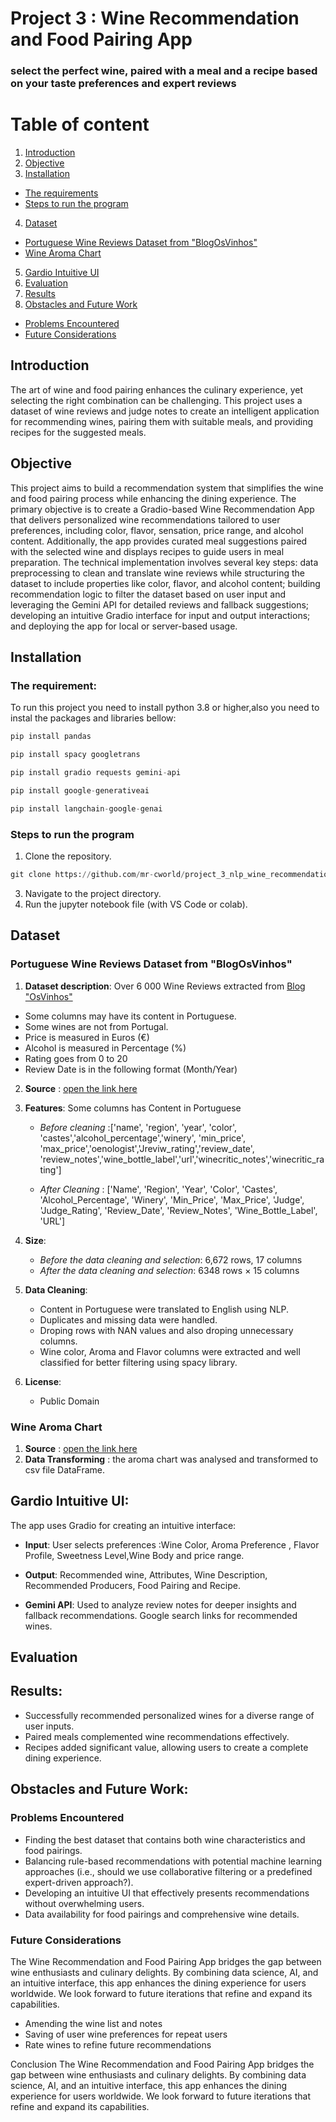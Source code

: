 # Project 3 : Wine Recommendation and Food Pairing App


### select the perfect wine, paired with a meal and a recipe based on your taste preferences and expert reviews


# Table of content
1. [Introduction](https://github.com/mr-cworld/project_3_nlp_wine_recommendation/tree/main?tab=readme-ov-file#introduction)
2. [Objective](https://github.com/mr-cworld/project_3_nlp_wine_recommendation/tree/main?tab=readme-ov-file#objective)
3. [Installation](https://github.com/mr-cworld/project_3_nlp_wine_recommendation/tree/main?tab=readme-ov-file#installation)
* [The requirements](https://github.com/mr-cworld/project_3_nlp_wine_recommendation/tree/main?tab=readme-ov-file#the-requirement)
* [Steps to run the program](https://github.com/mr-cworld/project_3_nlp_wine_recommendation/tree/main?tab=readme-ov-file#steps-to-run-the-program)
   
4. [Dataset](https://github.com/mr-cworld/project_3_nlp_wine_recommendation/tree/main?tab=readme-ov-file#dataset)
* [Portuguese Wine Reviews Dataset from "BlogOsVinhos"](https://github.com/mr-cworld/project_3_nlp_wine_recommendation/tree/main?tab=readme-ov-file#portuguese-wine-reviews-dataset-from-blogosvinhos)
* [Wine Aroma Chart](https://github.com/mr-cworld/project_3_nlp_wine_recommendation/tree/main?tab=readme-ov-file#wine-aroma-chart)
5. [Gardio Intuitive UI](https://github.com/mr-cworld/project_3_nlp_wine_recommendation/tree/main?tab=readme-ov-file#gardio-intuitive-ui)
6. [Evaluation](https://github.com/mr-cworld/project_3_nlp_wine_recommendation/tree/main?tab=readme-ov-file#evaluation)
7. [Results](https://github.com/mr-cworld/project_3_nlp_wine_recommendation/tree/main?tab=readme-ov-file#results)
8. [Obstacles and Future Work](https://github.com/mr-cworld/project_3_nlp_wine_recommendation/tree/main?tab=readme-ov-file#obstacles-and-future-work)
* [Problems Encountered](https://github.com/mr-cworld/project_3_nlp_wine_recommendation/blob/main/README.md#problems-encountered)
* [Future Considerations](https://github.com/mr-cworld/project_3_nlp_wine_recommendation/blob/main/README.md#problems-encountered)


## Introduction

The art of wine and food pairing enhances the culinary experience, yet selecting the right combination can be challenging. This project uses a dataset of wine reviews and judge notes to create an intelligent application for recommending wines, pairing them with suitable meals, and providing recipes for the suggested meals.


## Objective 
This project aims to build a recommendation system that simplifies the wine and food pairing process while enhancing the dining experience. The primary objective is to create a Gradio-based Wine Recommendation App that delivers personalized wine recommendations tailored to user preferences, including color, flavor, sensation, price range, and alcohol content. Additionally, the app provides curated meal suggestions paired with the selected wine and displays recipes to guide users in meal preparation. The technical implementation involves several key steps: data preprocessing to clean and translate wine reviews while structuring the dataset to include properties like color, flavor, and alcohol content; building recommendation logic to filter the dataset based on user input and leveraging the Gemini API for detailed reviews and fallback suggestions; developing an intuitive Gradio interface for input and output interactions; and deploying the app for local or server-based usage.

## Installation

### The requirement:
To run this project you need to install python 3.8 or higher,also you need to instal the packages and libraries bellow:
```python
pip install pandas
```
```python
pip install spacy googletrans
```
```python
pip install gradio requests gemini-api
```
```python
pip install google-generativeai
```
```python
pip install langchain-google-genai
```
### Steps to run the program 
1. Clone the repository.
```python
git clone https://github.com/mr-cworld/project_3_nlp_wine_recommendation
```
3. Navigate to the project directory.
4. Run the jupyter notebook file (with VS Code or colab).

## Dataset

### Portuguese Wine Reviews Dataset from "BlogOsVinhos"
1. **Dataset description**:
Over 6 000 Wine Reviews extracted from  [Blog "OsVinhos"](https://osvinhos.blogspot.com)
* Some columns may have its content in Portuguese.
* Some wines are not from Portugal.
* Price is measured in Euros (€)
* Alcohol is measured in Percentage (%)
* Rating goes from 0 to 20
* Review Date is in the following format (Month/Year)

2. **Source** : [open the link here](https://data.world/loliveira1999/portuguese-wine-dataset-from-blogosvinhos)

3. **Features**: Some columns has Content in Portuguese
   * *Before cleaning* :['name', 'region', 'year', 'color', 'castes','alcohol_percentage','winery', 'min_price', 'max_price','oenologist','Jreviw_rating','review_date', 'review_notes','wine_bottle_label','url','winecritic_notes','winecritic_rating']

   * *After Cleaning* : 
   ['Name', 'Region', 'Year', 'Color', 'Castes', 'Alcohol_Percentage',
       'Winery', 'Min_Price', 'Max_Price', 'Judge', 'Judge_Rating',
       'Review_Date', 'Review_Notes', 'Wine_Bottle_Label', 'URL']


4. **Size**:
   * *Before the data cleaning and selection*: 6,672 rows, 17 columns
   * *After the data cleaning and selection*: 6348 rows × 15 columns 

5. **Data Cleaning**:
   * Content in Portuguese were translated to English using NLP.
   * Duplicates and missing data were handled.
   * Droping rows with NAN values and also droping unnecessary columns.
   * Wine color, Aroma and  Flavor  columns were extracted and well classified for better filtering using spacy library.

6. **License**: 
   * Public Domain
  ### Wine Aroma Chart
  1. **Source** : [open the link here](https://sl.bing.net/br4fRIfXsi)
  2. **Data Transforming** : the aroma chart was analysed and transformed to csv file DataFrame.

## Gardio Intuitive UI: 

The app uses Gradio for creating an intuitive interface:

* **Input**:
User selects preferences :Wine Color, Aroma Preference , Flavor Profile, Sweetness Level,Wine Body and price range.
* **Output**:
Recommended wine, Attributes, Wine Description, Recommended Producers, Food Pairing and Recipe.

* **Gemini API**:
Used to analyze review notes for deeper insights and fallback recommendations. Google search links for recommended wines.

## Evaluation


## Results:

* Successfully recommended personalized wines for a diverse range of user inputs.
* Paired meals complemented wine recommendations effectively.
* Recipes added significant value, allowing users to create a complete dining experience.

## Obstacles and Future Work:

### Problems Encountered
* Finding the best dataset that contains both wine characteristics and food pairings.
* Balancing rule-based recommendations with potential machine learning approaches (i.e., should we use collaborative filtering or a predefined expert-driven approach?).
* Developing an intuitive UI that effectively presents recommendations without overwhelming users.
* Data availability for food pairings and comprehensive wine details.

### Future Considerations
   The Wine Recommendation and Food Pairing App bridges the gap between wine enthusiasts and culinary delights. By combining data science, AI, and an intuitive interface, this app enhances the dining experience for users worldwide. We look forward to future iterations that refine and expand its capabilities.
* Amending the wine list and notes
* Saving of user wine preferences for repeat users
* Rate wines to refine future recommendations

Conclusion
The Wine Recommendation and Food Pairing App bridges the gap between wine enthusiasts and culinary delights. By combining data science, AI, and an intuitive interface, this app enhances the dining experience for users worldwide. We look forward to future iterations that refine and expand its capabilities.
